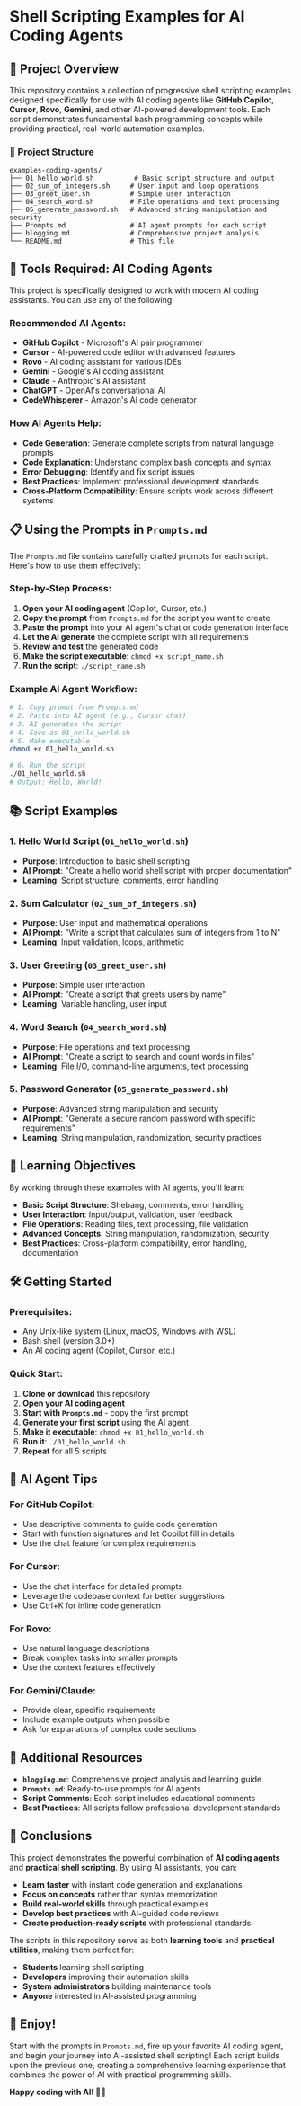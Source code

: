 # Shell Scripting Examples for AI Coding Agents

## 🚀 Project Overview

This repository contains a collection of progressive shell scripting examples designed specifically for use with AI coding agents like **GitHub Copilot**, **Cursor**, **Rovo**, **Gemini**, and other AI-powered development tools. Each script demonstrates fundamental bash programming concepts while providing practical, real-world automation examples.

### 📁 Project Structure

```
examples-coding-agents/
├── 01_hello_world.sh          # Basic script structure and output
├── 02_sum_of_integers.sh     # User input and loop operations  
├── 03_greet_user.sh          # Simple user interaction
├── 04_search_word.sh         # File operations and text processing
├── 05_generate_password.sh   # Advanced string manipulation and security
├── Prompts.md                # AI agent prompts for each script
├── blogging.md               # Comprehensive project analysis
└── README.md                 # This file
```

## 🤖 Tools Required: AI Coding Agents

This project is specifically designed to work with modern AI coding assistants. You can use any of the following:

### **Recommended AI Agents:**
- **GitHub Copilot** - Microsoft's AI pair programmer
- **Cursor** - AI-powered code editor with advanced features
- **Rovo** - AI coding assistant for various IDEs
- **Gemini** - Google's AI coding assistant
- **Claude** - Anthropic's AI assistant
- **ChatGPT** - OpenAI's conversational AI
- **CodeWhisperer** - Amazon's AI code generator

### **How AI Agents Help:**
- **Code Generation**: Generate complete scripts from natural language prompts
- **Code Explanation**: Understand complex bash concepts and syntax
- **Error Debugging**: Identify and fix script issues
- **Best Practices**: Implement professional development standards
- **Cross-Platform Compatibility**: Ensure scripts work across different systems

## 📋 Using the Prompts in `Prompts.md`

The `Prompts.md` file contains carefully crafted prompts for each script. Here's how to use them effectively:

### **Step-by-Step Process:**

1. **Open your AI coding agent** (Copilot, Cursor, etc.)
2. **Copy the prompt** from `Prompts.md` for the script you want to create
3. **Paste the prompt** into your AI agent's chat or code generation interface
4. **Let the AI generate** the complete script with all requirements
5. **Review and test** the generated code
6. **Make the script executable**: `chmod +x script_name.sh`
7. **Run the script**: `./script_name.sh`

### **Example AI Agent Workflow:**

```bash
# 1. Copy prompt from Prompts.md
# 2. Paste into AI agent (e.g., Cursor chat)
# 3. AI generates the script
# 4. Save as 01_hello_world.sh
# 5. Make executable
chmod +x 01_hello_world.sh

# 6. Run the script
./01_hello_world.sh
# Output: Hello, World!
```

## 📚 Script Examples

### **1. Hello World Script** (`01_hello_world.sh`)
- **Purpose**: Introduction to basic shell scripting
- **AI Prompt**: "Create a hello world shell script with proper documentation"
- **Learning**: Script structure, comments, error handling

### **2. Sum Calculator** (`02_sum_of_integers.sh`)
- **Purpose**: User input and mathematical operations
- **AI Prompt**: "Write a script that calculates sum of integers from 1 to N"
- **Learning**: Input validation, loops, arithmetic

### **3. User Greeting** (`03_greet_user.sh`)
- **Purpose**: Simple user interaction
- **AI Prompt**: "Create a script that greets users by name"
- **Learning**: Variable handling, user input

### **4. Word Search** (`04_search_word.sh`)
- **Purpose**: File operations and text processing
- **AI Prompt**: "Create a script to search and count words in files"
- **Learning**: File I/O, command-line arguments, text processing

### **5. Password Generator** (`05_generate_password.sh`)
- **Purpose**: Advanced string manipulation and security
- **AI Prompt**: "Generate a secure random password with specific requirements"
- **Learning**: String manipulation, randomization, security practices

## 🎯 Learning Objectives

By working through these examples with AI agents, you'll learn:

- **Basic Script Structure**: Shebang, comments, error handling
- **User Interaction**: Input/output, validation, user feedback
- **File Operations**: Reading files, text processing, file validation
- **Advanced Concepts**: String manipulation, randomization, security
- **Best Practices**: Cross-platform compatibility, error handling, documentation

## 🛠️ Getting Started

### **Prerequisites:**
- Any Unix-like system (Linux, macOS, Windows with WSL)
- Bash shell (version 3.0+)
- An AI coding agent (Copilot, Cursor, etc.)

### **Quick Start:**
1. **Clone or download** this repository
2. **Open your AI coding agent**
3. **Start with `Prompts.md`** - copy the first prompt
4. **Generate your first script** using the AI agent
5. **Make it executable**: `chmod +x 01_hello_world.sh`
6. **Run it**: `./01_hello_world.sh`
7. **Repeat** for all 5 scripts

## 🔧 AI Agent Tips

### **For GitHub Copilot:**
- Use descriptive comments to guide code generation
- Start with function signatures and let Copilot fill in details
- Use the chat feature for complex requirements

### **For Cursor:**
- Use the chat interface for detailed prompts
- Leverage the codebase context for better suggestions
- Use Ctrl+K for inline code generation

### **For Rovo:**
- Use natural language descriptions
- Break complex tasks into smaller prompts
- Use the context features effectively

### **For Gemini/Claude:**
- Provide clear, specific requirements
- Include example outputs when possible
- Ask for explanations of complex code sections

## 📖 Additional Resources

- **`blogging.md`**: Comprehensive project analysis and learning guide
- **`Prompts.md`**: Ready-to-use prompts for AI agents
- **Script Comments**: Each script includes educational comments
- **Best Practices**: All scripts follow professional development standards

## 🎉 Conclusions

This project demonstrates the powerful combination of **AI coding agents** and **practical shell scripting**. By using AI assistants, you can:

- **Learn faster** with instant code generation and explanations
- **Focus on concepts** rather than syntax memorization
- **Build real-world skills** through practical examples
- **Develop best practices** with AI-guided code reviews
- **Create production-ready scripts** with professional standards

The scripts in this repository serve as both **learning tools** and **practical utilities**, making them perfect for:
- **Students** learning shell scripting
- **Developers** improving their automation skills
- **System administrators** building maintenance tools
- **Anyone** interested in AI-assisted programming

## 🚀 Enjoy!

Start with the prompts in `Prompts.md`, fire up your favorite AI coding agent, and begin your journey into AI-assisted shell scripting! Each script builds upon the previous one, creating a comprehensive learning experience that combines the power of AI with practical programming skills.

**Happy coding with AI! 🤖✨**
